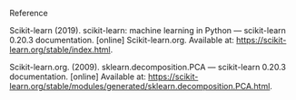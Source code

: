 Reference

Scikit-learn (2019). scikit-learn: machine learning in Python — scikit-learn 0.20.3 documentation. [online] Scikit-learn.org. Available at: https://scikit-learn.org/stable/index.html.

Scikit-learn.org. (2009). sklearn.decomposition.PCA — scikit-learn 0.20.3 documentation. [online] Available at: https://scikit-learn.org/stable/modules/generated/sklearn.decomposition.PCA.html.

